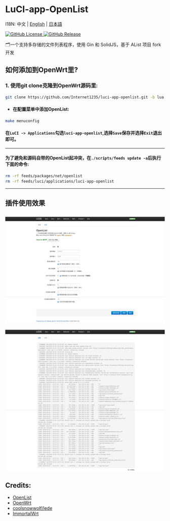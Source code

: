 # LuCI-app-OpenList

I18N: 中文 | [English](README_EN.md) | [日本語](README_JA.md)

[![GitHub License](https://img.shields.io/github/license/Internet1235/luci-app-openlist)
](https://github.com/Internet1235/Luci-app-OpenList/blob/main/LICENSE)
[![GitHub Release](https://img.shields.io/github/v/release/Internet1235/luci-app-openlist)
](https://github.com/Internet1235/luci-app-openlist/releases)

🗂️一个支持多存储的文件列表程序，使用 Gin 和 SolidJS，基于 AList 项目 fork 开发

## 如何添加到OpenWrt里?

### 1. 使用git clone克隆到OpenWrt源码里:
```bash
git clone https://github.com/Internet1235/luci-app-openlist.git -b lua package/openlist
```
- #### 在配置菜单中添加OpenList:
```bash
make menuconfig
```
#### 在``LuCI -> Applications``勾选``luci-app-openlist``,选择``Save``保存并选择``Exit``退出即可。

---

#### 为了避免和源码自带的OpenList起冲突，在``./scripts/feeds update -a``后执行下面的命令: 
```bash
rm -rf feeds/packages/net/openlist
rm -rf feeds/luci/applications/luci-app-openlist
```

-----------------------------


## 插件使用效果

![screenshots](./docs/1.jpeg)
---
![screenshots](./docs/2.jpeg)


## Credits: 

- [OpenList](https://github.com/OpenListTeam/OpenList)
- [OpenWrt](https://github.com/openwrt/openwrt)
- [coolsnowwolf/lede](https://github.com/coolsnowwolf/lede)
- [ImmortalWrt](https://github.com/immortalwrt/immortalwrt)

